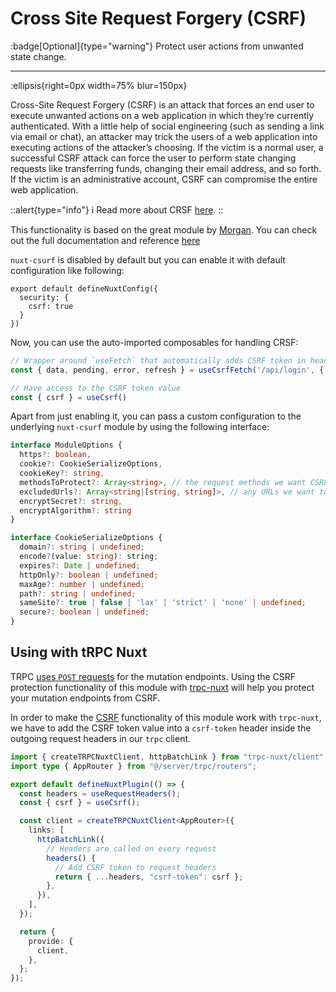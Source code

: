 # Cross Site Request Forgery (CSRF)

:badge[Optional]{type="warning"} Protect user actions from unwanted state change.

---

:ellipsis{right=0px width=75% blur=150px}

Cross-Site Request Forgery (CSRF) is an attack that forces an end user to execute unwanted actions on a web application in which they’re currently authenticated. With a little help of social engineering (such as sending a link via email or chat), an attacker may trick the users of a web application into executing actions of the attacker’s choosing. If the victim is a normal user, a successful CSRF attack can force the user to perform state changing requests like transferring funds, changing their email address, and so forth. If the victim is an administrative account, CSRF can compromise the entire web application.

::alert{type="info"}
ℹ Read more about CRSF [here](https://owasp.org/www-community/attacks/csrf).
::

This functionality is based on the great module by [Morgan](https://github.com/Morgbn). You can check out the full documentation and reference [here](https://github.com/morgbn/nuxt-csurf)

`nuxt-csurf` is disabled by default but you can enable it with default configuration like following:

```js{}[nuxt.config.ts]
export default defineNuxtConfig({
  security: {
    csrf: true
  }
})
```

Now, you can use the auto-imported composables for handling CRSF:

```ts
// Wrapper around `useFetch` that automatically adds CSRF token in headers
const { data, pending, error, refresh } = useCsrfFetch('/api/login', { query: 'value1' })

// Have access to the CSRF token value
const { csrf } = useCsrf()
```

Apart from just enabling it, you can pass a custom configuration to the underlying `nuxt-csurf` module by using the following interface:

```ts
interface ModuleOptions {
  https?: boolean,
  cookie?: CookieSerializeOptions,
  cookieKey?: string,
  methodsToProtect?: Array<string>, // the request methods we want CSRF protection for
  excludedUrls?: Array<string|[string, string]>, // any URLs we want to exclude from CSRF protection
  encryptSecret?: string,
  encryptAlgorithm?: string
}

interface CookieSerializeOptions {
  domain?: string | undefined;
  encode?(value: string): string;
  expires?: Date | undefined;
  httpOnly?: boolean | undefined;
  maxAge?: number | undefined;
  path?: string | undefined;
  sameSite?: true | false | 'lax' | 'strict' | 'none' | undefined;
  secure?: boolean | undefined;
}
```

## Using with tRPC Nuxt

TRPC [uses `POST` requests](https://trpc.io/docs/rpc#methods---type-mapping) for the mutation endpoints. Using the CSRF protection functionality of this module with [trpc-nuxt](https://github.com/wobsoriano/trpc-nuxt) will help you protect your mutation endpoints from CSRF.

In order to make the [CSRF](/security/csrf) functionality of this module work with `trpc-nuxt`, we have to add the CSRF token value into a `csrf-token` header inside the outgoing request headers in our `trpc` client.

```ts
import { createTRPCNuxtClient, httpBatchLink } from "trpc-nuxt/client";
import type { AppRouter } from "@/server/trpc/routers";

export default defineNuxtPlugin(() => {
  const headers = useRequestHeaders();
  const { csrf } = useCsrf();

  const client = createTRPCNuxtClient<AppRouter>({
    links: [
      httpBatchLink({
        // Headers are called on every request
        headers() {
          // Add CSRF token to request headers
          return { ...headers, "csrf-token": csrf };
        },
      }),
    ],
  });

  return {
    provide: {
      client,
    },
  };
});
```
